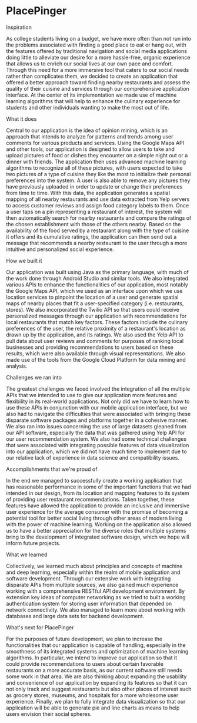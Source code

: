# PlacePinger

Inspiration

As college students living on a budget, we have more often than not run into the problems associated with finding a good place to eat or hang out, with the features offered by traditional navigation and social media applications doing little to alleviate our desire for a more hassle-free, organic experience that allows us to enrich our social lives at our own pace and comfort. Through this need for a more immersive tool that caters to our social needs rather than complicates them, we decided to create an application that offered a better approach toward finding nearby restaurants and assess the quality of their cuisine and services through our comprehensive application interface. At the center of its implementation we made use of machine learning algorithms that will help to enhance the culinary experience for students and other individuals wanting to make the most out of life.

What it does

Central to our application is the idea of opinion mining, which is an approach that intends to analyze for patterns and trends among user comments for various products and services. Using the Google Maps API and other tools, our application is designed to allow users to take and upload pictures of food or dishes they encounter on a simple night out or a dinner with friends. The application then uses advanced machine learning algorithms to recognize all of these pictures, with users expected to take two pictures of a type of cuisine they like the most to initialize their personal preferences into the system. A user is also able to remove any pictures they have previously uploaded in order to update or change their preferences from time to time. With this data, the application generates a spatial mapping of all nearby restaurants and use data extracted from Yelp servers to access customer reviews and assign food category labels to them. Once a user taps on a pin representing a restaurant of interest, the system will then automatically search for nearby restaurants and compare the ratings of the chosen establishment with those of the others nearby. Based on the availability of the food served by a restaurant along with the type of cuisine it offers and its cumulative ratings, the application can then send out a message that recommends a nearby restaurant to the user through a more intuitive and personalized social experience.

How we built it

Our application was built using Java as the primary language, with much of the work done through Android Studio and similar tools. We also integrated various APIs to enhance the functionalities of our application, most notably the Google Maps API, which we used as an interface upon which we use location services to pinpoint the location of a user and generate spatial maps of nearby places that fit a user-specified category (i.e. restaurants, stores). We also incorporated the Twilio API so that users could receive personalized messages through our application with recommendations for local restaurants that match key factors. These factors include the culinary preferences of the user, the relative proximity of a restaurant's location as drawn up by the application, and its ratings. We also used the Yelp API to pull data about user reviews and comments for purposes of ranking local businesses and providing recommendations to users based on these results, which were also available through visual representations. We also made use of the tools from the Google Cloud Platform for data mining and analysis.

Challenges we ran into

The greatest challenges we faced involved the integration of all the multiple APIs that we intended to use to give our application more features and flexibility in its real-world applications. Not only did we have to learn how to use these APIs in conjunction with our mobile application interface, but we also had to navigate the difficulties that were associated with bringing these disparate software packages and platforms together in a cohesive manner. We also ran into issues concerning the use of large datasets gleaned from our API software, especially the data that was gathered using Yelp API for our user recommendation system. We also had some technical challenges that were associated with integrating possible features of data visualization into our application, which we did not have much time to implement due to our relative lack of experience in data science and compatibility issues.

Accomplishments that we're proud of

In the end we managed to successfully create a working application that has reasonable performance in some of the important functions that we had intended in our design, from its location and mapping features to its system of providing user restaurant recommendations. Taken together, these features have allowed the application to provide an inclusive and immersive user experience for the average consumer with the promise of becoming a potential tool for better social living through other areas of modern living with the power of machine learning. Working on the application also allowed us to have a better appreciation for the diverse roles that multiple systems bring to the development of integrated software design, which we hope will inform future projects.

What we learned

Collectively, we learned much about principles and concepts of machine and deep learning, especially within the realm of mobile application and software development. Through our extensive work with integrating disparate APIs from multiple sources, we also gained much experience working with a comprehensive RESTful API development environment. By extension key ideas of computer networking as we tried to built a working authentication system for storing user information that depended on network connectivity. We also managed to learn more about working with databases and large data sets for backend development.

What's next for PlacePinger

For the purposes of future development, we plan to increase the functionalities that our application is capable of handling, especially in the smoothness of its integrated systems and optimization of machine learning algorithms. In particular, we intend to improve our application so that it could provide recommendations to users about certain favorable restaurants on a more accurate basis, as our current software still needs some work in that area. We are also thinking about expanding the usability and convenience of our application by expanding its features so that it can not only track and suggest restaurants but also other places of interest such as grocery stores, museums, and hospitals for a more wholesome user experience. Finally, we plan to fully integrate data visualization so that our application will be able to generate pie and line charts as means to help users envision their social spheres.
